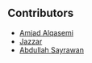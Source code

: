 ## Contributors

- [Amjad Alqasemi](https://github.com/aqasemi)
- [Jazzar](https://github.com/jaazzar)
- [Abdullah Sayrawan](https://github.com/Sayrawan)